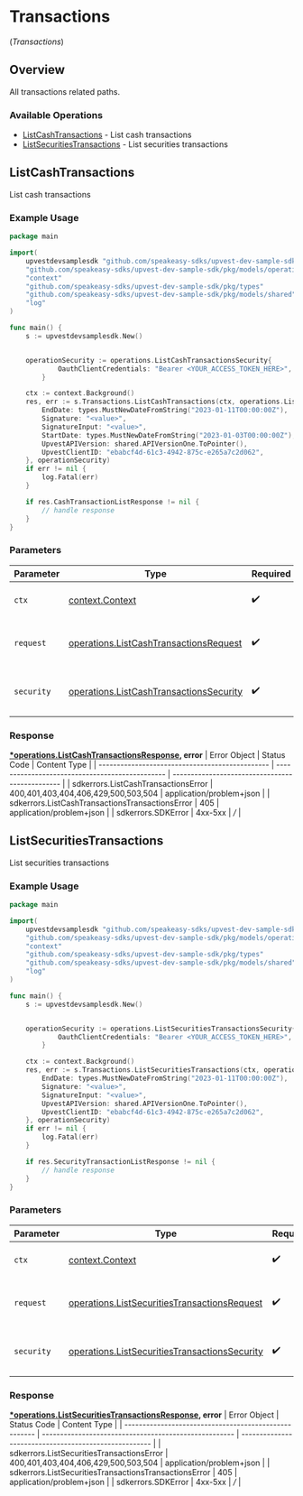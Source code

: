 # Transactions
(*Transactions*)

## Overview

All transactions related paths.

### Available Operations

* [ListCashTransactions](#listcashtransactions) - List cash transactions
* [ListSecuritiesTransactions](#listsecuritiestransactions) - List securities transactions

## ListCashTransactions

List cash transactions

### Example Usage

```go
package main

import(
	upvestdevsamplesdk "github.com/speakeasy-sdks/upvest-dev-sample-sdk"
	"github.com/speakeasy-sdks/upvest-dev-sample-sdk/pkg/models/operations"
	"context"
	"github.com/speakeasy-sdks/upvest-dev-sample-sdk/pkg/types"
	"github.com/speakeasy-sdks/upvest-dev-sample-sdk/pkg/models/shared"
	"log"
)

func main() {
    s := upvestdevsamplesdk.New()


    operationSecurity := operations.ListCashTransactionsSecurity{
            OauthClientCredentials: "Bearer <YOUR_ACCESS_TOKEN_HERE>",
        }

    ctx := context.Background()
    res, err := s.Transactions.ListCashTransactions(ctx, operations.ListCashTransactionsRequest{
        EndDate: types.MustNewDateFromString("2023-01-11T00:00:00Z"),
        Signature: "<value>",
        SignatureInput: "<value>",
        StartDate: types.MustNewDateFromString("2023-01-03T00:00:00Z"),
        UpvestAPIVersion: shared.APIVersionOne.ToPointer(),
        UpvestClientID: "ebabcf4d-61c3-4942-875c-e265a7c2d062",
    }, operationSecurity)
    if err != nil {
        log.Fatal(err)
    }

    if res.CashTransactionListResponse != nil {
        // handle response
    }
}
```

### Parameters

| Parameter                                                                                              | Type                                                                                                   | Required                                                                                               | Description                                                                                            |
| ------------------------------------------------------------------------------------------------------ | ------------------------------------------------------------------------------------------------------ | ------------------------------------------------------------------------------------------------------ | ------------------------------------------------------------------------------------------------------ |
| `ctx`                                                                                                  | [context.Context](https://pkg.go.dev/context#Context)                                                  | :heavy_check_mark:                                                                                     | The context to use for the request.                                                                    |
| `request`                                                                                              | [operations.ListCashTransactionsRequest](../../pkg/models/operations/listcashtransactionsrequest.md)   | :heavy_check_mark:                                                                                     | The request object to use for the request.                                                             |
| `security`                                                                                             | [operations.ListCashTransactionsSecurity](../../pkg/models/operations/listcashtransactionssecurity.md) | :heavy_check_mark:                                                                                     | The security requirements to use for the request.                                                      |


### Response

**[*operations.ListCashTransactionsResponse](../../pkg/models/operations/listcashtransactionsresponse.md), error**
| Error Object                                    | Status Code                                     | Content Type                                    |
| ----------------------------------------------- | ----------------------------------------------- | ----------------------------------------------- |
| sdkerrors.ListCashTransactionsError             | 400,401,403,404,406,429,500,503,504             | application/problem+json                        |
| sdkerrors.ListCashTransactionsTransactionsError | 405                                             | application/problem+json                        |
| sdkerrors.SDKError                              | 4xx-5xx                                         | */*                                             |

## ListSecuritiesTransactions

List securities transactions

### Example Usage

```go
package main

import(
	upvestdevsamplesdk "github.com/speakeasy-sdks/upvest-dev-sample-sdk"
	"github.com/speakeasy-sdks/upvest-dev-sample-sdk/pkg/models/operations"
	"context"
	"github.com/speakeasy-sdks/upvest-dev-sample-sdk/pkg/types"
	"github.com/speakeasy-sdks/upvest-dev-sample-sdk/pkg/models/shared"
	"log"
)

func main() {
    s := upvestdevsamplesdk.New()


    operationSecurity := operations.ListSecuritiesTransactionsSecurity{
            OauthClientCredentials: "Bearer <YOUR_ACCESS_TOKEN_HERE>",
        }

    ctx := context.Background()
    res, err := s.Transactions.ListSecuritiesTransactions(ctx, operations.ListSecuritiesTransactionsRequest{
        EndDate: types.MustNewDateFromString("2023-01-11T00:00:00Z"),
        Signature: "<value>",
        SignatureInput: "<value>",
        UpvestAPIVersion: shared.APIVersionOne.ToPointer(),
        UpvestClientID: "ebabcf4d-61c3-4942-875c-e265a7c2d062",
    }, operationSecurity)
    if err != nil {
        log.Fatal(err)
    }

    if res.SecurityTransactionListResponse != nil {
        // handle response
    }
}
```

### Parameters

| Parameter                                                                                                          | Type                                                                                                               | Required                                                                                                           | Description                                                                                                        |
| ------------------------------------------------------------------------------------------------------------------ | ------------------------------------------------------------------------------------------------------------------ | ------------------------------------------------------------------------------------------------------------------ | ------------------------------------------------------------------------------------------------------------------ |
| `ctx`                                                                                                              | [context.Context](https://pkg.go.dev/context#Context)                                                              | :heavy_check_mark:                                                                                                 | The context to use for the request.                                                                                |
| `request`                                                                                                          | [operations.ListSecuritiesTransactionsRequest](../../pkg/models/operations/listsecuritiestransactionsrequest.md)   | :heavy_check_mark:                                                                                                 | The request object to use for the request.                                                                         |
| `security`                                                                                                         | [operations.ListSecuritiesTransactionsSecurity](../../pkg/models/operations/listsecuritiestransactionssecurity.md) | :heavy_check_mark:                                                                                                 | The security requirements to use for the request.                                                                  |


### Response

**[*operations.ListSecuritiesTransactionsResponse](../../pkg/models/operations/listsecuritiestransactionsresponse.md), error**
| Error Object                                          | Status Code                                           | Content Type                                          |
| ----------------------------------------------------- | ----------------------------------------------------- | ----------------------------------------------------- |
| sdkerrors.ListSecuritiesTransactionsError             | 400,401,403,404,406,429,500,503,504                   | application/problem+json                              |
| sdkerrors.ListSecuritiesTransactionsTransactionsError | 405                                                   | application/problem+json                              |
| sdkerrors.SDKError                                    | 4xx-5xx                                               | */*                                                   |
